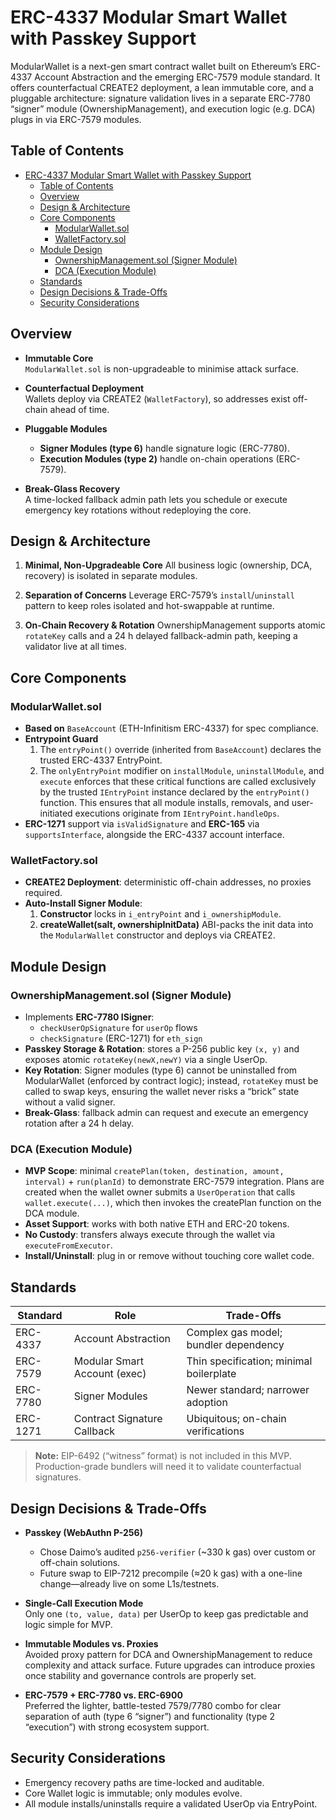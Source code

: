 # ERC-4337 Modular Smart Wallet with Passkey Support

ModularWallet is a next-gen smart contract wallet built on Ethereum’s ERC-4337 Account Abstraction and the emerging ERC-7579 module standard. It offers counterfactual CREATE2 deployment, a lean immutable core, and a pluggable architecture: signature validation lives in a separate ERC-7780 “signer” module (OwnershipManagement), and execution logic (e.g. DCA) plugs in via ERC-7579 modules.



## Table of Contents

- [ERC-4337 Modular Smart Wallet with Passkey Support](#erc-4337-modular-smart-wallet-with-passkey-support)
  - [Table of Contents](#table-of-contents)
  - [Overview](#overview)
  - [Design \& Architecture](#design--architecture)
  - [Core Components](#core-components)
    - [ModularWallet.sol](#modularwalletsol)
    - [WalletFactory.sol](#walletfactorysol)
  - [Module Design](#module-design)
    - [OwnershipManagement.sol (Signer Module)](#ownershipmanagementsol-signer-module)
    - [DCA (Execution Module)](#dca-execution-module)
  - [Standards](#standards)
  - [Design Decisions \& Trade-Offs](#design-decisions--trade-offs)
  - [Security Considerations](#security-considerations)



## Overview

- **Immutable Core**  
  `ModularWallet.sol` is non-upgradeable to minimise attack surface.  

- **Counterfactual Deployment**  
  Wallets deploy via CREATE2 (`WalletFactory`), so addresses exist off-chain ahead of time.  

- **Pluggable Modules**  
  - **Signer Modules (type 6)** handle signature logic (ERC-7780).  
  - **Execution Modules (type 2)** handle on-chain operations (ERC-7579).  

- **Break-Glass Recovery**  
  A time-locked fallback admin path lets you schedule or execute emergency key rotations without redeploying the core.



## Design & Architecture

1. **Minimal, Non-Upgradeable Core** 
All business logic (ownership, DCA, recovery) is isolated in separate modules.


2. **Separation of Concerns** 
Leverage ERC-7579’s `install`/`uninstall` pattern to keep roles isolated and hot-swappable at runtime.


3. **On-Chain Recovery & Rotation** 
OwnershipManagement supports atomic `rotateKey` calls and a 24 h delayed fallback-admin path, keeping a validator live at all times.



## Core Components 

### ModularWallet.sol

- **Based on** `BaseAccount` (ETH-Infinitism ERC-4337) for spec compliance.  
- **Entrypoint Guard** 
  1. The `entryPoint()` override (inherited from `BaseAccount`) declares the trusted ERC-4337 EntryPoint. 
  2. The `onlyEntryPoint` modifier on `installModule`, `uninstallModule`, and `execute` enforces that these critical functions are called exclusively by the trusted `IEntryPoint` instance declared by the `entryPoint()` function. This ensures that all module installs, removals, and user-initiated executions originate from `IEntryPoint.handleOps`. 
- **ERC-1271** support via `isValidSignature` and **ERC-165** via `supportsInterface`, alongside the ERC-4337 account interface.  

### WalletFactory.sol
  
- **CREATE2 Deployment**: deterministic off-chain addresses, no proxies required.  
- **Auto-Install Signer Module**: 
  1. **Constructor** locks in `i_entryPoint` and `i_ownershipModule`.  
  2. **createWallet(salt, ownershipInitData)** ABI-packs the init data into the `ModularWallet` constructor and deploys via CREATE2.



## Module Design

### OwnershipManagement.sol (Signer Module)

- Implements **ERC-7780 ISigner**:  
  - `checkUserOpSignature` for `userOp` flows  
  - `checkSignature` (ERC-1271) for `eth_sign`  
- **Passkey Storage & Rotation**: stores a P-256 public key `(x, y)` and exposes atomic `rotateKey(newX,newY)` via a single UserOp.  
- **Key Rotation**: Signer modules (type 6) cannot be uninstalled from ModularWallet (enforced by contract logic); instead, `rotateKey` must be called to swap keys, ensuring the wallet never risks a “brick” state without a valid signer. 
- **Break-Glass**: fallback admin can request and execute an emergency rotation after a 24 h delay.


### DCA (Execution Module)

- **MVP Scope**: minimal `createPlan(token, destination, amount, interval)` + `run(planId)` to demonstrate ERC-7579 integration. Plans are created when the wallet owner submits a `UserOperation` that calls `wallet.execute(...)`, which then invokes the createPlan function on the DCA module.
- **Asset Support**: works with both native ETH and ERC-20 tokens. 
- **No Custody**: transfers always execute through the wallet via `executeFromExecutor`.  
- **Install/Uninstall**: plug in or remove without touching core wallet code.



## Standards

| Standard | Role                         | Trade-Offs                              |
| -------- | ---------------------------- | --------------------------------------- |
| ERC-4337 | Account Abstraction          | Complex gas model; bundler dependency   |
| ERC-7579 | Modular Smart Account (exec) | Thin specification; minimal boilerplate |
| ERC-7780 | Signer Modules               | Newer standard; narrower adoption       |
| ERC-1271 | Contract Signature Callback  | Ubiquitous; on-chain verifications      |


> **Note:** EIP-6492 (“witness” format) is not included in this MVP. Production-grade bundlers will need it to validate counterfactual signatures.



## Design Decisions & Trade-Offs

- **Passkey (WebAuthn P-256)**  
  - Chose Daimo’s audited `p256-verifier` (~330 k gas) over custom or off-chain solutions.  
  - Future swap to EIP-7212 precompile (≈20 k gas) with a one-line change—already live on some L1s/testnets.

- **Single-Call Execution Mode**  
  Only one `(to, value, data)` per UserOp to keep gas predictable and logic simple for MVP.

- **Immutable Modules vs. Proxies**  
  Avoided proxy pattern for DCA and OwnershipManagement to reduce complexity and attack surface. Future upgrades can introduce proxies once stability and governance controls are properly set.

- **ERC-7579 + ERC-7780 vs. ERC-6900**  
  Preferred the lighter, battle-tested 7579/7780 combo for clear separation of auth (type 6 “signer”) and functionality (type 2 “execution”) with strong ecosystem support.



## Security Considerations

- Emergency recovery paths are time-locked and auditable.  
- Core Wallet logic is immutable; only modules evolve.  
- All module installs/uninstalls require a validated UserOp via EntryPoint.




